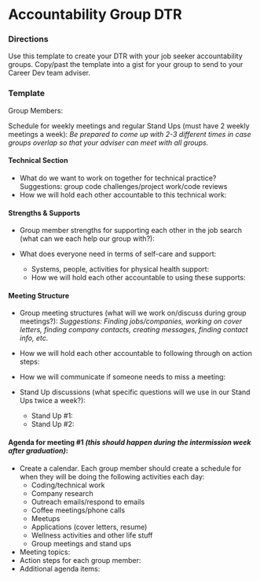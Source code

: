 # Accountability Group DTR

### Directions
Use this template to create your DTR with your job seeker accountability groups. Copy/past the template into a gist for your group to send to your Career Dev team adviser. 

### Template

Group Members:

Schedule for weekly meetings and regular Stand Ups (must have 2 weekly meetings a week):
*Be prepared to come up with 2-3 different times in case groups overlap so that your adviser can meet with all groups.*

#### Technical Section
* What do we want to work on together for technical practice? Suggestions: group code challenges/project work/code reviews
* How we will hold each other accountable to this technical work:

#### Strengths & Supports
* Group member strengths for supporting each other in the job search (what can we each help our group with?):

* What does everyone need in terms of self-care and support:
  * Systems, people, activities for physical health support:
  * How we will hold each other accountable to using these supports:

#### Meeting Structure
* Group meeting structures (what will we work on/discuss during group meetings?):
*Suggestions: Finding jobs/companies, working on cover letters, finding company contacts, creating messages, finding contact info, etc.*

* How we will hold each other accountable to following through on action steps:

* How we will communicate if someone needs to miss a meeting:

* Stand Up discussions (what specific questions will we use in our Stand Ups twice a week?):
  * Stand Up #1:
  * Stand Up #2:

#### Agenda for meeting #1 *(this should happen during the intermission week after graduation)*:
* Create a calendar. Each group member should create a schedule for when they will be doing the following activities each day:
  * Coding/technical work
  * Company research
  * Outreach emails/respond to emails
  * Coffee meetings/phone calls
  * Meetups
  * Applications (cover letters, resume)
  * Wellness activities and other life stuff
  * Group meetings and stand ups
* Meeting topics:
* Action steps for each group member:
* Additional agenda items:
